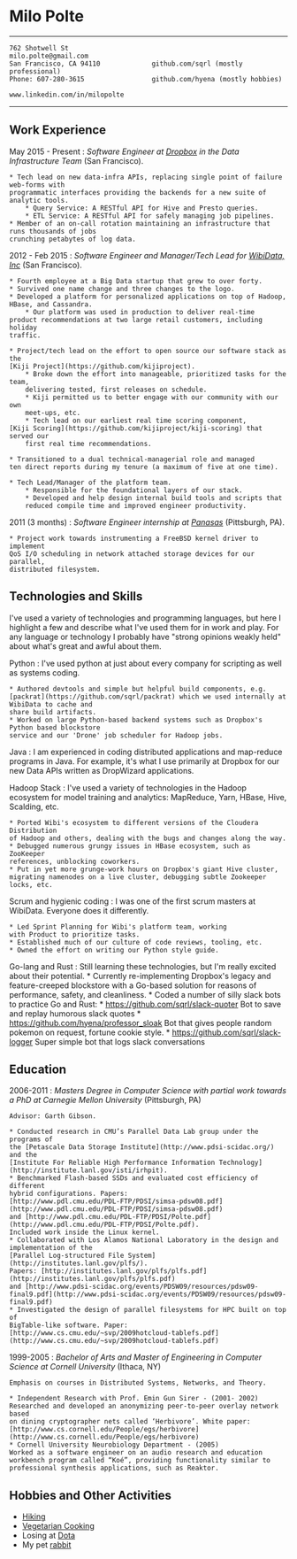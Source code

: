 Milo Polte
==========


----

`762 Shotwell St                                      milo.polte@gmail.com`  
`San Francisco, CA 94110             github.com/sqrl (mostly professional)`  
`Phone: 607-280-3615                 github.com/hyena (mostly hobbies)    `  
`                                            www.linkedin.com/in/milopolte`  

----


Work Experience
---------------

May 2015 - Present
:   *Software Engineer at [Dropbox](https://www.dropbox.com) in the Data Infrastructure Team* (San Francisco).

    * Tech lead on new data-infra APIs, replacing single point of failure web-forms with
    programmatic interfaces providing the backends for a new suite of analytic tools.
        * Query Service: A RESTful API for Hive and Presto queries.
        * ETL Service: A RESTful API for safely managing job pipelines.
    * Member of an on-call rotation maintaining an infrastructure that runs thousands of jobs
    crunching petabytes of log data.

2012 - Feb 2015
:   *Software Engineer and Manager/Tech Lead for [WibiData, Inc](https://www.wibidata.com)* (San Francisco).

    * Fourth employee at a Big Data startup that grew to over forty.
    * Survived one name change and three changes to the logo.
    * Developed a platform for personalized applications on top of Hadoop,
    HBase, and Cassandra.
        * Our platform was used in production to deliver real-time
    product recommendations at two large retail customers, including holiday
    traffic.

    * Project/tech lead on the effort to open source our software stack as the
    [Kiji Project](https://github.com/kijiproject).
        * Broke down the effort into manageable, prioritized tasks for the team,
        delivering tested, first releases on schedule.
        * Kiji permitted us to better engage with our community with our own
        meet-ups, etc.
        * Tech lead on our earliest real time scoring component,
    [Kiji Scoring](https://github.com/kijiproject/kiji-scoring) that served our
        first real time recommendations.

    * Transitioned to a dual technical-managerial role and managed
    ten direct reports during my tenure (a maximum of five at one time).

    * Tech Lead/Manager of the platform team.
        * Responsible for the foundational layers of our stack.
        * Developed and help design internal build tools and scripts that
        reduced compile time and improved engineer productivity.

2011 (3 months)
:   *Software Engineer internship at [Panasas](http://www.panasas.com/)* (Pittsburgh, PA).

    * Project work towards instrumenting a FreeBSD kernel driver to implement
    QoS I/O scheduling in network attached storage devices for our parallel,
    distributed filesystem.

Technologies and Skills
-----------------------
I've used a variety of technologies and programming languages, but here I highlight a few
and describe what I've used them for in work and play. For any language or technology I probably
have "strong opinions weakly held" about what's great and awful about them.


Python
:    I've used python at just about every company for scripting as well as systems coding.

    * Authored devtools and simple but helpful build components, e.g.
    [packrat](https://github.com/sqrl/packrat) which we used internally at WibiData to cache and
    share build artifacts.
    * Worked on large Python-based backend systems such as Dropbox's Python based blockstore
    service and our 'Drone' job scheduler for Hadoop jobs.

Java
:   I am experienced in coding distributed applications and map-reduce programs
    in Java. For example, it's what I use primarily at Dropbox for our new Data APIs written
    as DropWizard applications.


Hadoop Stack
:   I've used a variety of technologies in the Hadoop ecosystem for model
    training and analytics: MapReduce, Yarn, HBase, Hive, Scalding, etc.

    * Ported Wibi's ecosystem to different versions of the Cloudera Distribution
    of Hadoop and others, dealing with the bugs and changes along the way.
    * Debugged numerous grungy issues in HBase ecosystem, such as ZooKeeper
    references, unblocking coworkers.
    * Put in yet more grunge-work hours on Dropbox's giant Hive cluster,
    migrating namenodes on a live cluster, debugging subtle Zookeeper locks, etc.


Scrum and hygienic coding
:   I was one of the first scrum masters at WibiData. Everyone does it differently.

    * Led Sprint Planning for Wibi's platform team, working
    with Product to prioritize tasks.
    * Established much of our culture of code reviews, tooling, etc.
    * Owned the effort on writing our Python style guide.


Go-lang and Rust
:   Still learning these technologies, but I'm really excited about their potential.
    * Currently re-implementing Dropbox's legacy and feature-creeped blockstore with a Go-based
    solution for reasons of performance, safety, and cleanliness.
    * Coded a number of silly slack bots to practice Go and Rust:
        * https://github.com/sqrl/slack-quoter Bot to save and replay humorous slack quotes
        * https://github.com/hyena/professor_sloak Bot that gives people random pokemon on request,
          fortune cookie style.
        * https://github.com/sqrl/slack-logger Super simple bot that logs slack conversations

Education
---------

2006-2011
:   *Masters Degree in Computer Science with partial work towards a PhD at
    Carnegie Mellon University* (Pittsburgh, PA)

    Advisor: Garth Gibson.

    * Conducted research in CMU’s Parallel Data Lab group under the programs of
    the [Petascale Data Storage Institute](http://www.pdsi-scidac.org/) and the
    [Institute For Reliable High Performance Information Technology](http://institute.lanl.gov/isti/irhpit).
    * Benchmarked Flash-based SSDs and evaluated cost efficiency of different
    hybrid configurations. Papers:
    [http://www.pdl.cmu.edu/PDL-FTP/PDSI/simsa-pdsw08.pdf](http://www.pdl.cmu.edu/PDL-FTP/PDSI/simsa-pdsw08.pdf)
    and [http://www.pdl.cmu.edu/PDL-FTP/PDSI/Polte.pdf](http://www.pdl.cmu.edu/PDL-FTP/PDSI/Polte.pdf).
    Included work inside the Linux kernel.
    * Collaborated with Los Alamos National Laboratory in the design and
    implementation of the
    [Parallel Log-structured File System](http://institutes.lanl.gov/plfs/).
    Papers: [http://institutes.lanl.gov/plfs/plfs.pdf](http://institutes.lanl.gov/plfs/plfs.pdf)
    and [http://www.pdsi-scidac.org/events/PDSW09/resources/pdsw09-final9.pdf](http://www.pdsi-scidac.org/events/PDSW09/resources/pdsw09-final9.pdf)
    * Investigated the design of parallel filesystems for HPC built on top of
    BigTable-like software. Paper:
    [http://www.cs.cmu.edu/~svp/2009hotcloud-tablefs.pdf](http://www.cs.cmu.edu/~svp/2009hotcloud-tablefs.pdf)

1999-2005
:   *Bachelor of Arts and Master of Engineering in Computer Science at Cornell
    University* (Ithaca, NY)

    Emphasis on courses in Distributed Systems, Networks, and Theory.

    * Independent Research with Prof. Emin Gun Sirer - (2001- 2002)
    Researched and developed an anonymizing peer-to-peer overlay network based
    on dining cryptographer nets called ‘Herbivore’. White paper:
    [http://www.cs.cornell.edu/People/egs/herbivore](http://www.cs.cornell.edu/People/egs/herbivore)
    * Cornell University Neurobiology Department - (2005)
    Worked as a software engineer on an audio research and education
    workbench program called “Koé”, providing functionality similar to
    professional synthesis applications, such as Reaktor.

Hobbies and Other Activities
----------------------------

* [Hiking](http://i.imgur.com/ApbbKi8.jpg)
* [Vegetarian Cooking](http://markbittman.com/book/how-to-cook-everything-vegetarian/)
* Losing at [Dota](http://blog.dota2.com/)
* My pet [rabbit](https://www.youtube.com/watch?v=SzU_dGHykZ4)
